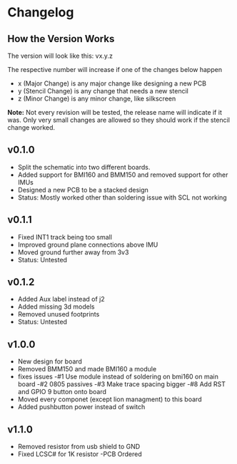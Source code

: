 # Changelog

## How the Version Works
The version will look like this: vx.y.z

The respective number will increase if one of the changes below happen
- x (Major Change) is any major change like designing a new PCB
- y (Stencil Change) is any change that needs a new stencil
- z (Minor Change) is any minor change, like silkscreen

**Note:** Not every revision will be tested, the release name will indicate if it was. 
Only very small changes are allowed so they should work if the stencil change worked.

## v0.1.0
- Split the schematic into two different boards.
- Added support for BMI160 and BMM150 and removed support for other IMUs
- Designed a new PCB to be a stacked design
- Status: Mostly worked other than soldering issue with SCL not working

## v0.1.1
- Fixed INT1 track being too small
- Improved ground plane connections above IMU
- Moved ground further away from 3v3
- Status: Untested

## v0.1.2
- Added Aux label instead of j2
- Added missing 3d models
- Removed unused footprints
- Status: Untested

## v1.0.0
- New design for board
- Removed BMM150 and made BMI160 a module
- fixes issues
	-#1 Use module instead of soldering on bmi160 on main board
	-#2 0805 passives
	-#3 Make trace spacing bigger
	-#8 Add RST and GPIO 9 button onto board
- Moved every componet (except lion managment) to this board
- Added pushbutton power instead of switch

## v1.1.0
- Removed resistor from usb shield to GND
- Fixed LCSC# for 1K resistor
-PCB Ordered
